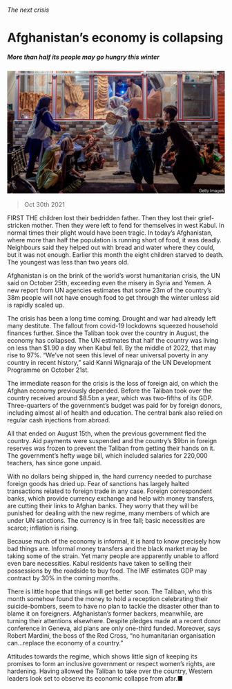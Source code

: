 ###### The next crisis

# Afghanistan’s economy is collapsing 

##### More than half its people may go hungry this winter 

![image](images/20211030_asp502.jpg) 

> Oct 30th 2021 

FIRST THE children lost their bedridden father. Then they lost their grief-stricken mother. Then they were left to fend for themselves in west Kabul. In normal times their plight would have been tragic. In today’s Afghanistan, where more than half the population is running short of food, it was deadly. Neighbours said they helped out with bread and water where they could, but it was not enough. Earlier this month the eight children starved to death. The youngest was less than two years old.

Afghanistan is on the brink of the world’s worst humanitarian crisis, the UN said on October 25th, exceeding even the misery in Syria and Yemen. A new report from UN agencies estimates that some 23m of the country’s 38m people will not have enough food to get through the winter unless aid is rapidly scaled up.


The crisis has been a long time coming. Drought and war had already left many destitute. The fallout from covid-19 lockdowns squeezed household finances further. Since the Taliban took over the country in August, the economy has collapsed. The UN estimates that half the country was living on less than $1.90 a day when Kabul fell. By the middle of 2022, that may rise to 97%. “We’ve not seen this level of near universal poverty in any country in recent history,” said Kanni Wignaraja of the UN Development Programme on October 21st.

The immediate reason for the crisis is the loss of foreign aid, on which the Afghan economy previously depended. Before the Taliban took over the country received around $8.5bn a year, which was two-fifths of its GDP. Three-quarters of the government’s budget was paid for by foreign donors, including almost all of health and education. The central bank also relied on regular cash injections from abroad.

All that ended on August 15th, when the previous government fled the country. Aid payments were suspended and the country’s $9bn in foreign reserves was frozen to prevent the Taliban from getting their hands on it. The government’s hefty wage bill, which included salaries for 220,000 teachers, has since gone unpaid.

With no dollars being shipped in, the hard currency needed to purchase foreign goods has dried up. Fear of sanctions has largely halted transactions related to foreign trade in any case. Foreign correspondent banks, which provide currency exchange and help with money transfers, are cutting their links to Afghan banks. They worry that they will be punished for dealing with the new regime, many members of which are under UN sanctions. The currency is in free fall; basic necessities are scarce; inflation is rising.

Because much of the economy is informal, it is hard to know precisely how bad things are. Informal money transfers and the black market may be taking some of the strain. Yet many people are apparently unable to afford even bare necessities. Kabul residents have taken to selling their possessions by the roadside to buy food. The IMF estimates GDP may contract by 30% in the coming months.

There is little hope that things will get better soon. The Taliban, who this month somehow found the money to hold a reception celebrating their suicide-bombers, seem to have no plan to tackle the disaster other than to blame it on foreigners. Afghanistan’s former backers, meanwhile, are turning their attentions elsewhere. Despite pledges made at a recent donor conference in Geneva, aid plans are only one-third funded. Moreover, says Robert Mardini, the boss of the Red Cross, “no humanitarian organisation can...replace the economy of a country.”

Attitudes towards the regime, which shows little sign of keeping its promises to form an inclusive government or respect women’s rights, are hardening. Having allowed the Taliban to take over the country, Western leaders look set to observe its economic collapse from afar.■

